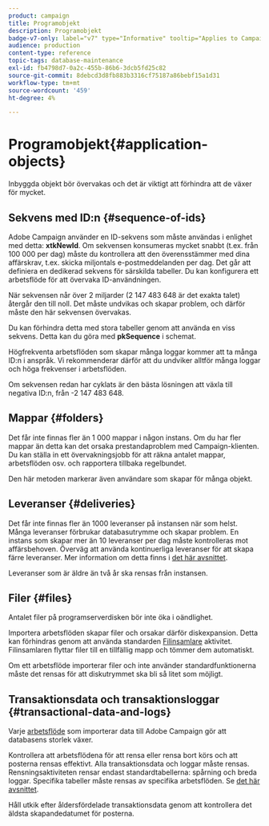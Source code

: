 ```yaml
---
product: campaign
title: Programobjekt
description: Programobjekt
badge-v7-only: label="v7" type="Informative" tooltip="Applies to Campaign Classic v7 only"
audience: production
content-type: reference
topic-tags: database-maintenance
exl-id: fb4798d7-0a2c-455b-86b6-3dcb5fd25c82
source-git-commit: 8debcd3d8fb883b3316cf75187a86bebf15a1d31
workflow-type: tm+mt
source-wordcount: '459'
ht-degree: 4%

---
```


# Programobjekt{#application-objects}



Inbyggda objekt bör övervakas och det är viktigt att förhindra att de växer för mycket.

## Sekvens med ID:n {#sequence-of-ids}

Adobe Campaign använder en ID-sekvens som måste användas i enlighet med detta: **xtkNewId**. Om sekvensen konsumeras mycket snabbt (t.ex. från 100 000 per dag) måste du kontrollera att den överensstämmer med dina affärskrav, t.ex. skicka miljontals e-postmeddelanden per dag. Det går att definiera en dedikerad sekvens för särskilda tabeller. Du kan konfigurera ett arbetsflöde för att övervaka ID-användningen.

När sekvensen når över 2 miljarder (2 147 483 648 är det exakta talet) återgår den till noll. Det måste undvikas och skapar problem, och därför måste den här sekvensen övervakas.

Du kan förhindra detta med stora tabeller genom att använda en viss sekvens. Detta kan du göra med **pkSequence** i schemat.

Högfrekventa arbetsflöden som skapar många loggar kommer att ta många ID:n i anspråk. Vi rekommenderar därför att du undviker alltför många loggar och höga frekvenser i arbetsflöden.

Om sekvensen redan har cyklats är den bästa lösningen att växla till negativa ID:n, från -2 147 483 648.

## Mappar {#folders}

Det får inte finnas fler än 1 000 mappar i någon instans. Om du har fler mappar än detta kan det orsaka prestandaproblem med Campaign-klienten. Du kan ställa in ett övervakningsjobb för att räkna antalet mappar, arbetsflöden osv. och rapportera tillbaka regelbundet.

Den här metoden markerar även användare som skapar för många objekt.

## Leveranser {#deliveries}

Det får inte finnas fler än 1000 leveranser på instansen när som helst. Många leveranser förbrukar databasutrymme och skapar problem. En instans som skapar mer än 10 leveranser per dag måste kontrolleras mot affärsbehoven. Överväg att använda kontinuerliga leveranser för att skapa färre leveranser. Mer information om detta finns i [det här avsnittet](../../workflow/using/continuous-delivery.md).

Leveranser som är äldre än två år ska rensas från instansen.

## Filer {#files}

Antalet filer på programserverdisken bör inte öka i oändlighet.

Importera arbetsflöden skapar filer och orsakar därför diskexpansion. Detta kan förhindras genom att använda standarden [Filinsamlare](../../workflow/using/file-collector.md) aktivitet. Filinsamlaren flyttar filer till en tillfällig mapp och tömmer dem automatiskt.

Om ett arbetsflöde importerar filer och inte använder standardfunktionerna måste det rensas för att diskutrymmet ska bli så litet som möjligt.

## Transaktionsdata och transaktionsloggar {#transactional-data-and-logs}

Varje [arbetsflöde](../../workflow/using/data-life-cycle.md#work-table) som importerar data till Adobe Campaign gör att databasens storlek växer.

Kontrollera att arbetsflödena för att rensa eller rensa bort körs och att posterna rensas effektivt. Alla transaktionsdata och loggar måste rensas. Rensningsaktiviteten rensar endast standardtabellerna: spårning och breda loggar. Specifika tabeller måste rensas av specifika arbetsflöden. Se [det här avsnittet](../../workflow/using/monitoring-workflow-execution.md#purging-the-logs).

Håll utkik efter åldersfördelade transaktionsdata genom att kontrollera det äldsta skapandedatumet för posterna.
